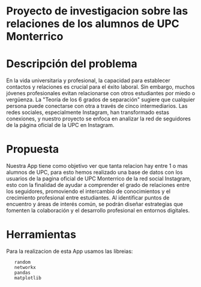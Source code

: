 # Proyecto de investigacion sobre las relaciones de los alumnos de UPC Monterrico

# Descripción del problema

En la vida universitaria y profesional, la capacidad para establecer contactos y relaciones es crucial para el éxito laboral. Sin embargo, muchos jóvenes profesionales evitan relacionarse con otros estudiantes por miedo o vergüenza. La "Teoría de los 6 grados de separación" sugiere que cualquier persona puede conectarse con otra a través de cinco intermediarios. Las redes sociales, especialmente Instagram, han transformado estas conexiones, y nuestro proyecto se enfoca en analizar la red de seguidores de la página oficial de la UPC en Instagram.

# Propuesta

Nuestra App tiene como objetivo ver que tanta relacion hay entre 1 o mas alumnos de UPC, para esto hemos realizado una base de datos con los usuarios de la pagina oficial de UPC Monterrico de la red social Instagram, esto con la finalidad de ayudar a comprender el grado de relaciones entre los seguidores, promoviendo el intercambio de conocimientos y el crecimiento profesional entre estudiantes. Al identificar puntos de encuentro y áreas de interés común, se podrán diseñar estrategias que fomenten la colaboración y el desarrollo profesional en entornos digitales.

# Herramientas

Para la realizacion de esta App usamos las libreias:

       random
       networkx
       pandas
       matplotlib
       




